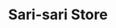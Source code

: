 ---
title: "Sari-sari Store"
url: /lubao-pampanga/sari-sari-store-san-matias-15/
shop: Lebensmittel
---
